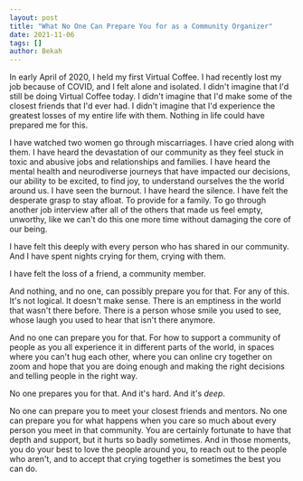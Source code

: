 ```yaml
---
layout: post
title: "What No One Can Prepare You for as a Community Organizer"
date: 2021-11-06
tags: []
author: Bekah
---
```


In early April of 2020, I held my first Virtual Coffee. I had recently lost my job because of COVID, and I felt alone and isolated. I didn't imagine that I'd still be doing Virtual Coffee today. I didn't imagine that I'd make some of the closest friends that I'd ever had. I didn't imagine that I'd experience the greatest losses of my entire life with them. Nothing in life could have prepared me for this.

I have watched two women go through miscarriages. I have cried along with them. I have heard the devastation of our community as they feel stuck in toxic and abusive jobs and relationships and families. I have heard the mental health and neurodiverse journeys that have impacted our decisions, our ability to be excited, to find joy, to understand ourselves the the world around us. I have seen the burnout. I have heard the silence. I have felt the desperate grasp to stay afloat. To provide for a family. To go through another job interview after all of the others that made us feel empty, unworthy, like we can't do this one more time without damaging the core of our being.

I have felt this deeply with every person who has shared in our community. And I have spent nights crying for them, crying with them.

I have felt the loss of a friend, a community member.

And nothing, and no one, can possibly prepare you for that. For any of this. It's not logical. It doesn't make sense. There is an emptiness in the world that wasn't there before. There is a person whose smile you used to see, whose laugh you used to hear that isn't there anymore.

And no one can prepare you for that. For how to support a community of people as you all experience it in different parts of the world, in spaces where you can't hug each other, where you can online cry together on zoom and hope that you are doing enough and making the right decisions and telling people in the right way.

No one prepares you for that. And it's hard. And it's _deep_.

No one can prepare you to meet your closest friends and mentors. No one can prepare you for what happens when you care so much about every person you meet in that community. You are certainly fortunate to have that depth and support, but it hurts so badly sometimes. And in those moments, you do your best to love the people around you, to reach out to the people who aren't, and to accept that crying together is sometimes the best you can do.
